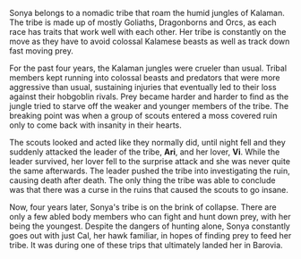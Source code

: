 Sonya belongs to a nomadic tribe that roam the humid jungles of Kalaman. The tribe is made up of mostly Goliaths, Dragonborns and Orcs, as each race has traits that work well with each other. Her tribe is constantly on the move as they have to avoid colossal Kalamese beasts as well as track down fast moving prey. 

For the past four years, the Kalaman jungles were crueler than usual. Tribal members kept running into colossal beasts and predators that were more aggressive than usual, sustaining injuries that eventually led to their loss against their hobgoblin rivals. Prey became harder and harder to find as the jungle tried to starve off the weaker and younger members of the tribe. The breaking point was when a group of scouts entered a moss covered ruin only to come back with insanity in their hearts.

The scouts looked and acted like they normally did, until night fell and they suddenly attacked the leader of the tribe, **Ari**, and her lover, **Vi**. While the leader survived, her lover fell to the surprise attack and she was never quite the same afterwards. The leader pushed the tribe into investigating the ruin, causing death after death. The only thing the tribe was able to conclude was that there was a curse in the ruins that caused the scouts to go insane. 

Now, four years later, Sonya's tribe is on the brink of collapse. There are only a few abled body members who can fight and hunt down prey, with her being the youngest. Despite the dangers of hunting alone, Sonya constantly goes out with just Cal, her hawk familiar, in hopes of finding prey to feed her tribe. It was during one of these trips that ultimately landed her in Barovia.
